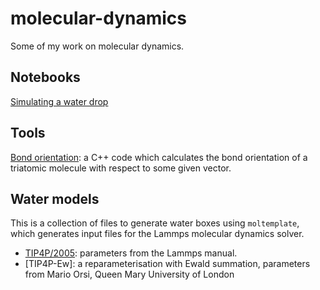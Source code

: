 # molecular-dynamics
Some of my work on molecular dynamics. 

## Notebooks
[Simulating a water drop](http://nbviewer.jupyter.org/github/bhit/molecular-dynamics/blob/master/Simulating%20a%20water%20drop%20in%20molecular%20dynamics.ipynb)

## Tools
[Bond orientation](https://github.com/bhit/molecular-dynamics/blob/master/bond_angle.c): a C++ code which calculates the bond orientation of a triatomic molecule with respect to some given vector.

## Water models
This is a collection of files to generate water boxes using `moltemplate`, which generates input files for the Lammps molecular dynamics solver. 

* [TIP4P/2005](https://github.com/bhit/molecular-dynamics/blob/master/tip4p-2005.tar.gz): parameters from the Lammps manual.
* [TIP4P-Ew]: a reparameterisation with Ewald summation, parameters from Mario Orsi, Queen Mary University of London
